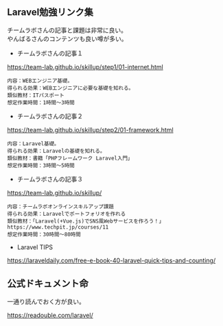 
## Laravel勉強リンク集

チームラボさんの記事と課題は非常に良い。    
やんばるさんのコンテンツも良い噂が多い。    


- チームラボさんの記事１    

https://team-lab.github.io/skillup/step1/01-internet.html
    

```
内容：WEBエンジニア基礎。
得られる効果：WEBエンジニアに必要な基礎を知れる。
類似教材：ITパスポート
想定作業時間：1時間〜3時間
```

- チームラボさんの記事２    

https://team-lab.github.io/skillup/step2/01-framework.html


```
内容：Laravel基礎。
得られる効果：Laravelの基礎を知れる。
類似教材：書籍「PHPフレームワーク Laravel入門」
想定作業時間：3時間〜5時間
```

- チームラボさんの記事３    

https://team-lab.github.io/skillup/

```
内容：チームラボオンラインスキルアップ課題
得られる効果：Laravelでポートフォリオを作れる
類似教材：「Laravel(+Vue.js)でSNS風Webサービスを作ろう！」https://www.techpit.jp/courses/11
想定作業時間：30時間〜80時間
```

- Laravel TIPS    

https://laraveldaily.com/free-e-book-40-laravel-quick-tips-and-counting/



## 公式ドキュメント命

一通り読んでおく方が良い。

https://readouble.com/laravel/


